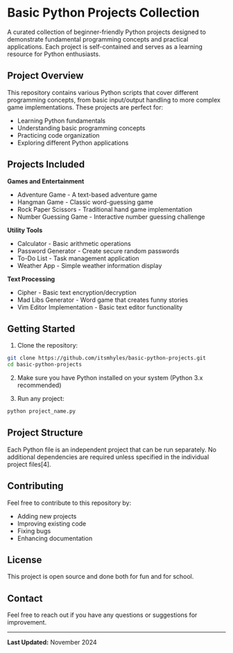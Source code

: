 
# Basic Python Projects Collection

A curated collection of beginner-friendly Python projects designed to demonstrate fundamental programming concepts and practical applications. 
Each project is self-contained and serves as a learning resource for Python enthusiasts.

## Project Overview

This repository contains various Python scripts that cover different programming concepts, from basic input/output handling to more complex game implementations. 
These projects are perfect for:
- Learning Python fundamentals
- Understanding basic programming concepts
- Practicing code organization
- Exploring different Python applications

## Projects Included

**Games and Entertainment**
- Adventure Game - A text-based adventure game
- Hangman Game - Classic word-guessing game
- Rock Paper Scissors - Traditional hand game implementation
- Number Guessing Game - Interactive number guessing challenge

**Utility Tools**
- Calculator - Basic arithmetic operations
- Password Generator - Create secure random passwords
- To-Do List - Task management application
- Weather App - Simple weather information display

**Text Processing**
- Cipher - Basic text encryption/decryption
- Mad Libs Generator - Word game that creates funny stories
- Vim Editor Implementation - Basic text editor functionality

## Getting Started

1. Clone the repository:
```bash
git clone https://github.com/itsmhyles/basic-python-projects.git
cd basic-python-projects
```

2. Make sure you have Python installed on your system (Python 3.x recommended)

3. Run any project:
```bash
python project_name.py
```

## Project Structure

Each Python file is an independent project that can be run separately. No additional dependencies are required unless specified in the individual project files[4].

## Contributing

Feel free to contribute to this repository by:
- Adding new projects
- Improving existing code
- Fixing bugs
- Enhancing documentation

## License

This project is open source and done both for fun and for school.

## Contact

Feel free to reach out if you have any questions or suggestions for improvement.

---
**Last Updated:** November 2024
